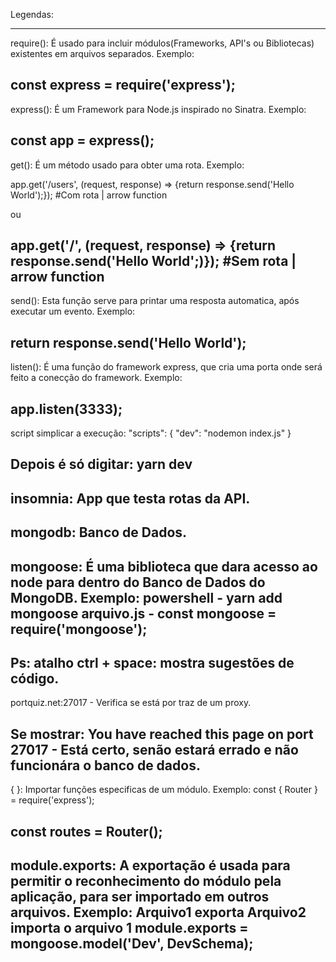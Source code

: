 Legendas:

----------------------------------------------------------------------------------------
require(): É usado para incluir módulos(Frameworks, API's ou Bibliotecas) existentes em arquivos separados. Exemplo: 

const express = require('express');
----------------------------------------------------------------------------------------
express(): É um Framework para Node.js inspirado no Sinatra. Exemplo:

const app = express();
----------------------------------------------------------------------------------------
get(): É um método usado para obter uma rota.
Exemplo:

app.get('/users', (request, response) => {return response.send('Hello World');}); #Com rota | arrow function
	
ou

app.get('/', (request, response) => {return response.send('Hello World';)}); #Sem rota | arrow function
-----------------------------------------------------------------------------------------
send(): Esta função serve para printar uma resposta automatica, após executar um evento.
Exemplo:

return response.send('Hello World');
-----------------------------------------------------------------------------------------
listen(): É uma função do framework express, que cria uma porta onde será feito a conecção do framework.
Exemplo:

app.listen(3333);
------------------------------------------------------------------------------------------
script simplicar a execução: 
"scripts": {
	"dev": "nodemon index.js"
}

Depois é só digitar: yarn dev
------------------------------------------------------------------------------------------
insomnia: App que testa rotas da API.
------------------------------------------------------------------------------------------
mongodb: Banco de Dados.
------------------------------------------------------------------------------------------
mongoose: É uma biblioteca que dara acesso ao node para dentro do Banco de Dados do MongoDB. 
Exemplo:
powershell - yarn add mongoose
arquivo.js - const mongoose = require('mongoose');
------------------------------------------------------------------------------------------
Ps: atalho ctrl + space: mostra sugestões de código.
------------------------------------------------------------------------------------------
portquiz.net:27017 - Verifica se está por traz de um proxy.

Se mostrar: You have reached this page on port 27017 - Está certo, senão estará errado e não funcionára o banco de dados.
------------------------------------------------------------------------------------------
{ }: Importar funções especificas de um módulo.
Exemplo:
const { Router } = require('express');

const routes = Router();
------------------------------------------------------------------------------------------
module.exports: A exportação é usada para permitir o reconhecimento do módulo pela aplicação, para ser importado em outros arquivos.
Exemplo:
Arquivo1 exporta 
Arquivo2 importa o arquivo 1
 module.exports = mongoose.model('Dev', DevSchema);
------------------------------------------------------------------------------------------